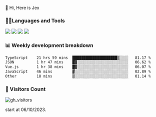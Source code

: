  👋 Hi, Here is Jex

 

### 🧑‍💻Languages and Tools

<code><a href="https://react.dev"><img src="https://api.iconify.design/logos:react.svg" /></a></code>
<code><a href="https://github.com/vuejs/core"><img src="https://api.iconify.design/logos:vue.svg" /></a></code> 
<code><a href="https://github.com/microsoft/TypeScript"><img src="https://api.iconify.design/logos:typescript-icon.svg" /></a></code>
<code><a href="https://threejs.org/"><img src="https://api.iconify.design/logos:threejs.svg" /></a></code>

### 📊 Weekly development breakdown

<!--START_SECTION:waka-->

```txt
TypeScript    21 hrs 59 mins  ████████████████████▒░░░░   81.17 %
JSON          1 hr 47 mins    █▓░░░░░░░░░░░░░░░░░░░░░░░   06.62 %
Vue.js        1 hr 38 mins    █▓░░░░░░░░░░░░░░░░░░░░░░░   06.07 %
JavaScript    46 mins         ▓░░░░░░░░░░░░░░░░░░░░░░░░   02.89 %
Other         18 mins         ▒░░░░░░░░░░░░░░░░░░░░░░░░   01.14 %
```

<!--END_SECTION:waka-->


### 👀 Visitors Count

![gh_visitors](https://profile-counter.glitch.me/jexlau/count.svg)

start at 06/10/2023.
